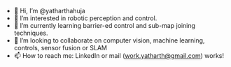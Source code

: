 - 👋 Hi, I’m @yatharthahuja
- 👀 I’m interested in robotic perception and control.
- 🌱 I’m currently learning barrier-ed control and sub-map joining techniques.
- 💞️ I’m looking to collaborate on computer vision, machine learning, controls, sensor fusion or SLAM 
- 📫 How to reach me: LinkedIn or mail (work.yatharth@gmail.com) works!

<!---
yatharthahuja/yatharthahuja is a ✨ special ✨ repository because its `README.md` (this file) appears on your GitHub profile.
You can click the Preview link to take a look at your changes.
--->
